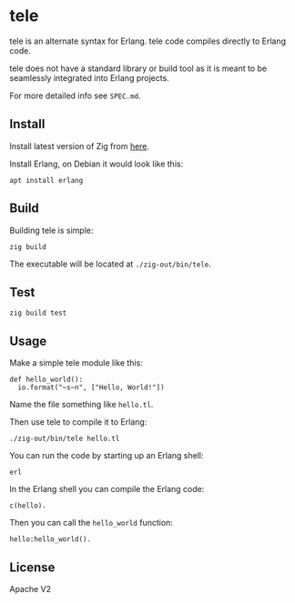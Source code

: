 # tele

tele is an alternate syntax for Erlang. tele code compiles directly to Erlang code.

tele does not have a standard library or build tool as it is meant to be seamlessly integrated into Erlang projects.

For more detailed info see `SPEC.md`.

## Install

Install latest version of Zig from [here](https://ziglang.org/download/).

Install Erlang, on Debian it would look like this:

    apt install erlang

## Build

Building tele is simple:

    zig build

The executable will be located at `./zig-out/bin/tele`.

## Test

    zig build test

## Usage

Make a simple tele module like this:

    def hello_world():
      io.format("~s~n", ["Hello, World!"])

Name the file something like `hello.tl`.

Then use tele to compile it to Erlang:

    ./zig-out/bin/tele hello.tl

You can run the code by starting up an Erlang shell:

    erl

In the Erlang shell you can compile the Erlang code:

    c(hello).

Then you can call the `hello_world` function:

    hello:hello_world().

## License

Apache V2

